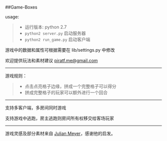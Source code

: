 ##Game-Boxes

usage: 
> + 运行版本: python 2.7
> + `python2 server.py` 启动服务器
> + `python2 run_game.py` 启动客户端

游戏中的数据和属性可根据需要在 lib/settings.py 中修改

欢迎提供玩法和素材建议 piratf.me@gmail.com

---

游戏规则：

> + 点击点亮格子边缘，拼成一个完整格子可以得分
> + 拼成完整格子的玩家可以额外进行一个回合

---

支持多客户端，多房间同时游戏

支持游戏中逃跑，房主逃跑则房间所有权移交给客场玩家

---

游戏灵感及部分素材来自 [Julian Meyer](http://www.raywenderlich.com/38732/multiplayer-game-programming-for-teens-with-python)，感谢他的启发。